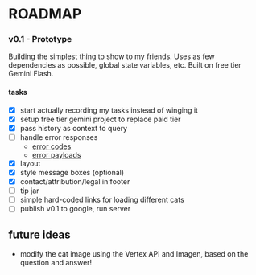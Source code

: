 # ROADMAP

### v0.1 - Prototype

Building the simplest thing to show to my friends. Uses as few dependencies as possible, global state variables, etc. Built on free tier Gemini Flash.

#### tasks

- [x] start actually recording my tasks instead of winging it 
- [x] setup free tier gemini project to replace paid tier
- [x] pass history as context to query
- [ ] handle error responses
  - [error codes](https://docs.gemini.com/rest-api/#error-codes)
  - [error payloads](https://docs.gemini.com/rest-api/#error-payload)
- [x] layout
- [x] style message boxes (optional)
- [x] contact/attribution/legal in footer
- [ ] tip jar
- [ ] simple hard-coded links for loading different cats
- [ ] publish v0.1 to google, run server

## future ideas

- modify the cat image using the Vertex API and Imagen, based on the question and answer!